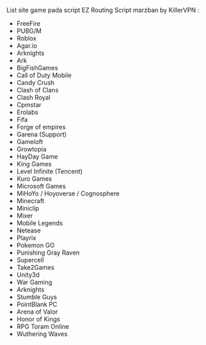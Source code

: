 List site game pada script EZ Routing Script marzban by KillerVPN : 


- FreeFire
- PUBG/M
- Roblox
- Agar.io
- Arknights 
- Ark
- BigFishGames
- Call of Duty Mobile
- Candy Crush
- Clash of Clans
- Clash Royal
- Cpmstar
- Erolabs
- Fifa
- Forge of empires
- Garena (Support)
- Gameloft
- Growtopia
- HayDay Game
- King Games
- Level Infinite (Tencent)
- Kuro Games
- Microsoft Games
- MiHoYo / Hoyoverse / Cognosphere
- Minecraft
- Miniclip
- Mixer
- Mobile Legends
- Netease
- Playrix
- Pokemon GO
- Punishing Gray Raven
- Supercell
- Take2Games
- Unity3d
- War Gaming
- Arknights 
- Stumble Guys 
- PointBlank PC
- Arena of Valor 
- Honor of Kings 
- RPG Toram Online
- Wuthering Waves 

